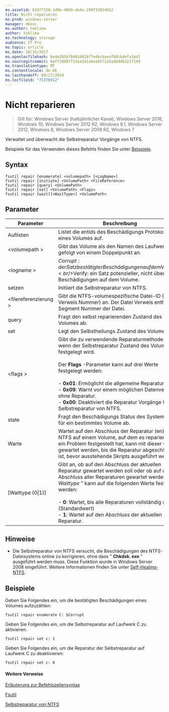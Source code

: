 ```yaml
---
ms.assetid: 62d77150-1d9e-4069-ab4a-299f33024912
title: Nicht reparieren
ms.prod: windows-server
manager: dmoss
ms.author: toklima
author: toklima
ms.technology: storage
audience: IT Pro
ms.topic: article
ms.date: 10/16/2017
ms.openlocfilehash: 6e4e285bf8401d628f7e4bcbaeafb0c6defa3ad1
ms.sourcegitcommit: 6aff3d88ff22ea141a6ea6572a5ad8dd6321f199
ms.translationtype: MT
ms.contentlocale: de-DE
ms.lasthandoff: 09/27/2019
ms.locfileid: "71376912"
---
```

# <a name="fsutil-repair"></a>Nicht reparieren
>Gilt für: Windows Server (halbjährlicher Kanal), Windows Server 2016, Windows 10, Windows Server 2012 R2, Windows 8.1, Windows Server 2012, Windows 8, Windows Server 2008 R2, Windows 7

Verwaltet und überwacht die Selbstreparatur Vorgänge von NTFS.

Beispiele für das Verwenden dieses Befehls finden Sie unter [Beispiele](#BKMK_examples).

## <a name="syntax"></a>Syntax

```
fsutil repair [enumerate] <volumepath> [<LogName>]
fsutil repair [initiate] <VolumePath> <FileReference>
fsutil repair [query] <VolumePath>
fsutil repair [set] <VolumePath> <Flags>
fsutil repair [wait][<WaitType>] <VolumePath>

```

## <a name="parameters"></a>Parameter

|Parameter|Beschreibung|
|-------------|---------------|
|Auflisten|Listet die entids des Beschädigungs Protokolls eines Volumes auf.|
|\<volumepath >|Gibt das Volume als den Namen des Laufwerks gefolgt von einem Doppelpunkt an.|
|\<logname >|$Corrupt: der Satz bestätigter Beschädigungen auf dem Volume.<br />$Verify: ein Satz potenzieller, nicht überprüfter Beschädigungen auf dem Volume.|
|setzen|Initiiert die Selbstreparatur von NTFS.|
|\<filereferenzierung >|Gibt die NTFS-volumespezifische Datei-ID (Datei Verweis Nummer) an. Der Datei Verweis enthält die Segment Nummer der Datei.|
|query|Fragt den selbst reparierenden Zustand des NTFS-Volumes ab.|
|set|Legt den Selbstheilungs Zustand des Volumes fest.|
|\<flags >|Gibt die zu verwendende Reparaturmethode an, wenn der Selbstreparatur Zustand des Volumes festgelegt wird.<br /><br />Der **Flags** -Parameter kann auf drei Werte festgelegt werden:<br /><br />-   **0x01**: Ermöglicht die allgemeine Reparatur.<br />-   **0x09**: Warnt vor einem möglichen Datenverlust ohne Reparatur.<br />-   **0x00**: Deaktiviert die Reparatur Vorgänge für die Selbstreparatur von NTFS.|
|state|Fragt den Beschädigungs Status des Systems oder für ein bestimmtes Volume ab.|
|Warte|Wartet auf den Abschluss der Reparatur (en). Wenn NTFS auf einem Volume, auf dem es repariert wird, ein Problem festgestellt hat, kann mit dieser Option gewartet werden, bis die Reparatur abgeschlossen ist, bevor ausstehende Skripts ausgeführt werden.|
|[Waittype {0&#124;1}]|Gibt an, ob auf den Abschluss der aktuellen Reparatur gewartet werden soll oder ob auf den Abschluss aller Reparaturen gewartet werden soll. " *Waittype* " kann auf die folgenden Werte festgelegt werden:<br /><br />-   **0**: Wartet, bis alle Reparaturen vollständig sind. (Standardwert)<br />-   **1**: Wartet auf den Abschluss der aktuellen Reparatur.|

## <a name="remarks"></a>Hinweise

-   Die Selbstreparatur von NTFS versucht, die Beschädigungen des NTFS-Dateisystems online zu korrigieren, ohne dass " **Chkdsk. exe** " ausgeführt werden muss. Diese Funktion wurde in Windows Server 2008 eingeführt. Weitere Informationen finden Sie unter [Self-Healing-NTFS](https://go.microsoft.com/fwlink/?LinkID=165401).

## <a name="BKMK_examples"></a>Beispiele

Geben Sie Folgendes ein, um die bestätigten Beschädigungen eines Volumes aufzuzählen:

```
fsutil repair enumerate C: $Corrupt 
```

Geben Sie Folgendes ein, um die Selbstreparatur auf Laufwerk C zu aktivieren:

```
fsutil repair set c: 1
```

Geben Sie Folgendes ein, um die Reparatur der Selbstreparatur auf Laufwerk C zu deaktivieren:

```
fsutil repair set c: 0
```

#### <a name="additional-references"></a>Weitere Verweise
[Erläuterung zur Befehlszeilensyntax](Command-Line-Syntax-Key.md)

[Fsutil](Fsutil.md)

[Selbstreparatur von NTFS](https://go.microsoft.com/fwlink/?LinkID=165401)


